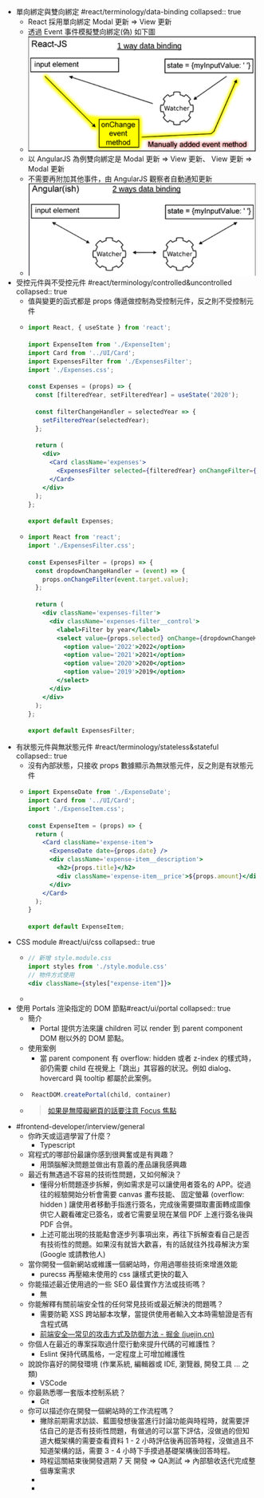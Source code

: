 - 單向綁定與雙向綁定 #react/terminology/data-binding
  collapsed:: true
	- React 採用單向綁定 Modal 更新 => View 更新
	- 透過 Event 事件模擬雙向綁定(偽) 如下圖
	- ![image.png](../assets/image_1666062577302_0.png)
	- 以 AngularJS 為例雙向綁定是  Modal 更新 => View 更新、 View 更新 => Modal 更新
	- 不需要再附加其他事件，由 AngularJS 觀察者自動通知更新
	- ![image.png](../assets/image_1666080904149_0.png)
- 受控元件與不受控元件 #react/terminology/controlled&uncontrolled
  collapsed:: true
	- 值與變更的函式都是 props 傳遞做控制為受控制元件，反之則不受控制元件
	- ```jsx
	  import React, { useState } from 'react';
	  
	  import ExpenseItem from './ExpenseItem';
	  import Card from '../UI/Card';
	  import ExpensesFilter from './ExpensesFilter';
	  import './Expenses.css';
	  
	  const Expenses = (props) => {
	    const [filteredYear, setFilteredYear] = useState('2020');
	  
	    const filterChangeHandler = selectedYear => {
	      setFilteredYear(selectedYear);
	    };
	  
	    return (
	      <div>
	        <Card className='expenses'>
	          <ExpensesFilter selected={filteredYear} onChangeFilter={filterChangeHandler} />
	        </Card>
	      </div>
	    );
	  };
	  
	  export default Expenses;
	  ```
	- ```jsx
	  import React from 'react';
	  import './ExpensesFilter.css';
	  
	  const ExpensesFilter = (props) => {
	    const dropdownChangeHandler = (event) => {
	      props.onChangeFilter(event.target.value);
	    };
	  
	    return (
	      <div className='expenses-filter'>
	        <div className='expenses-filter__control'>
	          <label>Filter by year</label>
	          <select value={props.selected} onChange={dropdownChangeHandler}>
	            <option value='2022'>2022</option>
	            <option value='2021'>2021</option>
	            <option value='2020'>2020</option>
	            <option value='2019'>2019</option>
	          </select>
	        </div>
	      </div>
	    );
	  };
	  
	  export default ExpensesFilter;
	  ```
- 有狀態元件與無狀態元件 #react/terminology/stateless&stateful
  collapsed:: true
	- 沒有內部狀態，只接收 props 數據顯示為無狀態元件，反之則是有狀態元件
	- ```jsx
	  import ExpenseDate from './ExpenseDate';
	  import Card from '../UI/Card';
	  import './ExpenseItem.css';
	  
	  const ExpenseItem = (props) => {
	    return (
	      <Card className='expense-item'>
	        <ExpenseDate date={props.date} />
	        <div className='expense-item__description'>
	          <h2>{props.title}</h2>
	          <div className='expense-item__price'>${props.amount}</div>
	        </div>
	      </Card>
	    );
	  }
	  
	  export default ExpenseItem;
	  ```
- CSS module #react/ui/css
  collapsed:: true
	- ```jsx
	  // 新增 style.module.css
	  import styles from './style.module.css'
	  // 物件方式使用
	  <div className={styles["expense-item"]}>
	  ```
	-
- 使用 Portals 渲染指定的 DOM 節點#react/ui/portal
  collapsed:: true
	- 簡介
		- Portal 提供方法來讓 children 可以 render 到 parent component DOM 樹以外的 DOM 節點。
	- 使用案例
		- 當 parent component 有 overflow: hidden 或者 z-index 的樣式時，卻仍需要 child 在視覺上「跳出」其容器的狀況。例如 dialog、hovercard 與 tooltip 都屬於此案例。
	- ```jsx
	   ReactDOM.createPortal(child, container)
	  ```
	- >[如果是無障礙網頁的話要注意 Focus 焦點](https://zh-hant.reactjs.org/docs/accessibility.html#programmatically-managing-focus)
- #frontend-developer/interview/general
	- 你昨天或這週學習了什麼？
		- Typescript
	- 寫程式的哪部份最讓你感到很興奮或是有興趣？
		- 用頭腦解決問題並做出有意義的產品讓我感興趣
	- 最近有無遇過不容易的技術性問題，又如何解決？
		- 懂得分析問題逐步拆解，例如需求是可以讓使用者簽名的 APP。從過往的經驗開始分析會需要 canvas 畫布技能、 固定螢幕 (overflow: hidden ) 讓使用者移動手指進行簽名，完成後需要擷取畫面轉成圖像供它人觀看確定已簽名，或者它需要呈現在某個 PDF 上進行簽名後與 PDF 合併。
		- 上述可能出現的技能點會逐步列事項出來，再往下拆解查看自己是否有技術性的問題。如果沒有就皆大歡喜，有的話就往外找尋解決方案 (Google 或請教他人)
	- 當你開發一個新網站或維護一個網站時，你用過哪些技術來增進效能
		- purecss 再壓縮未使用的 css 讓樣式更快的載入
	- 你能描述最近使用過的一些 SEO 最佳實作方法或技術嗎？
		- 無
	- 你能解釋有關前端安全性的任何常見技術或最近解決的問題嗎？
		- 需要防範 XSS 跨站腳本攻擊，當提供使用者輸入文本時需驗證是否有含程式碼
		- [前端安全—常见的攻击方式及防御方法 - 掘金 (juejin.cn)](https://juejin.cn/post/6981348663298064397)
	- 你個人在最近的專案採取過什麼行動來提升代碼的可維護性？
		- Eslint 保持代碼風格，一定程度上可增加維護性
	- 說說你喜好的開發環境 (作業系統, 編輯器或 IDE, 瀏覽器, 開發工具 … 之類)
		- VSCode
	- 你最熟悉哪一套版本控制系統？
		- Git
	- 你可以描述你在開發一個網站時的工作流程嗎？
		- 撇除前期需求訪談、藍圖發想後當進行討論功能與時程時，就需要評估自己的是否有技術性問題，有做過的可以當下評估，沒做過的但知道大概架構的需要查看資料 1 - 2 小時評估後再回答時程，沒做過且不知道架構的話，需要 3 - 4 小時下手摸過基礎架構後回答時程。
		- 時程這關結束後開發週期 7 天 開發 => QA測試 => 內部驗收迭代完成整個專案需求
		-
		-